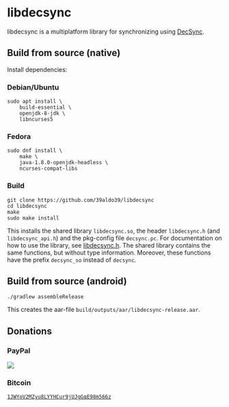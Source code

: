 libdecsync
==========

libdecsync is a multiplatform library for synchronizing using [DecSync](https://github.com/39aldo39/DecSync).

Build from source (native)
--------------------------

Install dependencies:

### Debian/Ubuntu
```
sudo apt install \
	build-essential \
	openjdk-8-jdk \
	libncurses5
```

### Fedora
```
sudo dnf install \
	make \
	java-1.8.0-openjdk-headless \
	ncurses-compat-libs
```

### Build
```
git clone https://github.com/39aldo39/libdecsync
cd libdecsync
make
sudo make install
```

This installs the shared library `libdecsync.so`, the header `libdecsync.h` (and `libdecsync_api.h`) and the pkg-config file `decsync.pc`. For documentation on how to use the library, see [libdecsync.h](src/linuxX64Main/libdecsync.h). The shared library contains the same functions, but without type information. Moreover, these functions have the prefix `decsync_so` instead of `decsync`.

Build from source (android)
---------------------------

```
./gradlew assembleRelease
```

This creates the aar-file `build/outputs/aar/libdecsync-release.aar`.

Donations
---------

### PayPal
[![](https://www.paypalobjects.com/en_US/i/btn/btn_donateCC_LG.gif)](https://www.paypal.com/cgi-bin/webscr?cmd=_s-xclick&hosted_button_id=4V96AFD3S4TPJ)

### Bitcoin
[`1JWYoV2MZyu8LYYHCur9jUJgGqE98m566z`](bitcoin:1JWYoV2MZyu8LYYHCur9jUJgGqE98m566z)
